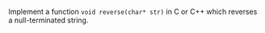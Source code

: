 Implement a function `void reverse(char* str)` in C or C++ which reverses a null-terminated string.
